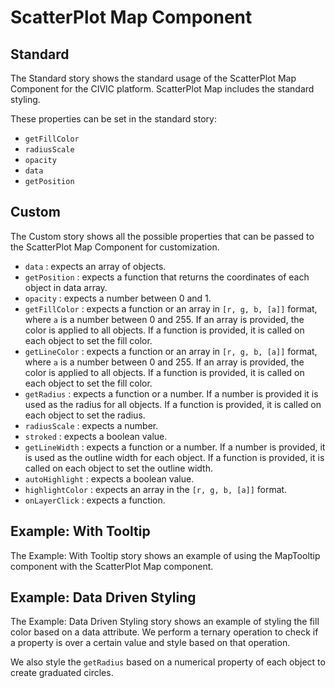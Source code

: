 # ScatterPlot Map Component

## Standard

The Standard story shows the standard usage of the ScatterPlot Map Component for the CIVIC platform. ScatterPlot Map includes the standard styling.

These properties can be set in the standard story:

- `getFillColor`
- `radiusScale`
- `opacity`
- `data`
- `getPosition`

## Custom

The Custom story shows all the possible properties that can be passed to the ScatterPlot Map Component for customization.

- `data` : expects an array of objects.
- `getPosition` : expects a function that returns the coordinates of each object in data array.
- `opacity` : expects a number between 0 and 1.
- `getFillColor` : expects a function or an array in `[r, g, b, [a]]` format, where `a` is a number between 0 and 255. If an array is provided, the color is applied to all objects. If a function is provided, it is called on each object to set the fill color.
- `getLineColor` : expects a function or an array in `[r, g, b, [a]]` format, where `a` is a number between 0 and 255. If an array is provided, the color is applied to all objects. If a function is provided, it is called on each object to set the fill color.
- `getRadius` : expects a function or a number. If a number is provided it is used as the radius for all objects. If a function is provided, it is called on each object to set the radius.
- `radiusScale` : expects a number.
- `stroked` : expects a boolean value.
- `getLineWidth` : expects a function or a number. If a number is provided, it is used as the outline width for each object. If a function is provided, it is called on each object to set the outline width.
- `autoHighlight` : expects a boolean value.
- `highlightColor` : expects an array in the `[r, g, b, [a]]` format.
- `onLayerClick` : expects a function.

## Example: With Tooltip

The Example: With Tooltip story shows an example of using the MapTooltip component with the ScatterPlot Map component.

## Example: Data Driven Styling

The Example: Data Driven Styling story shows an example of styling the fill color based on a data attribute. We perform a ternary operation to check if a property is over a certain value and style based on that operation.

We also style the `getRadius` based on a numerical property of each object to create graduated circles.
